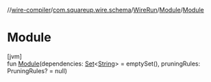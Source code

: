 //[wire-compiler](../../../../index.md)/[com.squareup.wire.schema](../../index.md)/[WireRun](../index.md)/[Module](index.md)/[Module](-module.md)

# Module

[jvm]\
fun [Module](-module.md)(dependencies: [Set](https://kotlinlang.org/api/latest/jvm/stdlib/kotlin.collections/-set/index.html)&lt;[String](https://kotlinlang.org/api/latest/jvm/stdlib/kotlin/-string/index.html)&gt; = emptySet(), pruningRules: PruningRules? = null)
